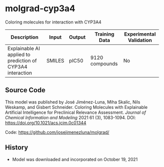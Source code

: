 # molgrad-cyp3a4 

Coloring molecules for interaction with CYP3A4 

| Description | Input  | Output  | Training Data | Experimental Validation |
| ------- | --- | --- | --- | --- |
| Explainable AI applied to prediction of CYP3A4 interaction | SMILES | pIC50 | 9120 compounds | No |

## Source Code
This model was published by José Jiménez-Luna, Miha Skalic, Nils Weskamp, and Gisbert Schneider. Coloring Molecules with Explainable Artificial Intelligence for Preclinical Relevance Assessment. *Journal of Chemical Information and Modeling* 2021 61 (3), 1083-1094. DOI: https://doi.org/10.1021/acs.jcim.0c01344

Code: https://github.com/josejimenezluna/molgrad/

## History
- Model was downloaded and incorporated on October 19, 2021
